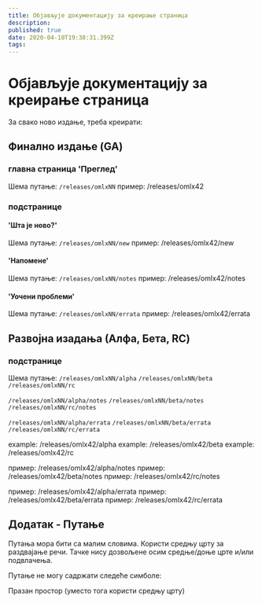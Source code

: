 ```yaml
---
title: Објављује документацију за креирање страница
description: 
published: true
date: 2020-04-10T19:38:31.399Z
tags: 
---
```


# Објављује документацију за креирање страница

За свако ново издање, треба креирати:

## Финално издање (GA)

### главна страница 'Преглед'

Шема путање:
`/releases/omlxNN`
пример: /releases/omlx42

### подстранице
#### 'Шта је ново?'
Шема путање:
`/releases/omlxNN/new`
пример: /releases/omlx42/new

#### 'Напомене'
Шема путање:
`/releases/omlxNN/notes`
пример: /releases/omlx42/notes

#### 'Уочени проблеми'
Шема путање:
`/releases/omlxNN/errata`
пример: /releases/omlx42/errata

## Развојна изадања (Алфа, Бета, RC)

### подстранице
Шема путање:
`/releases/omlxNN/alpha`
`/releases/omlxNN/beta`
`/releases/omlxNN/rc`

`/releases/omlxNN/alpha/notes`
`/releases/omlxNN/beta/notes`
`/releases/omlxNN/rc/notes`

`/releases/omlxNN/alpha/errata`
`/releases/omlxNN/beta/errata`
`/releases/omlxNN/rc/errata`

example: /releases/omlx42/alpha
example: /releases/omlx42/beta
example: /releases/omlx42/rc

пример: /releases/omlx42/alpha/notes
пример: /releases/omlx42/beta/notes
пример: /releases/omlx42/rc/notes

пример: /releases/omlx42/alpha/errata
пример: /releases/omlx42/beta/errata
пример: /releases/omlx42/rc/errata

## Додатак - Путање
Путања мора бити са малим словима. Користи средњу црту за раздвајање речи.
Тачке нису дозвољене осим средње/доње црте и/или подвлачења.

Путање не могу садржати следеће симболе:

Празан простор (уместо тога користи средњу црту)

